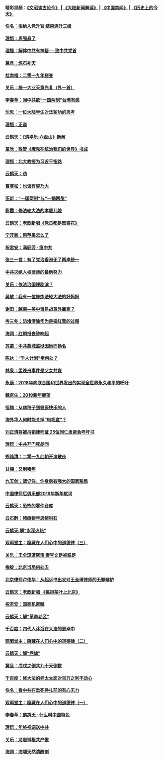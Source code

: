 #### 精彩视频：[《文昭谈古论今》](https://github.com/gfw-breaker/wenzhao/blob/master/README.md?t=01101230) | [《大陆新闻解读》](https://github.com/gfw-breaker/ntdtv-comedy/blob/master/README.md?t=01101230) | [《中国禁闻》](https://github.com/gfw-breaker/ntdtv-news/blob/master/README.md?t=01101230) | [《历史上的今天》](https://github.com/gfw-breaker/today-in-history/blob/master/README.md?t=01101230) 

#### [佚名：拒绝入党升官  结果连升三级](../pages/nsc993/n10965069.md?t=01101230) 

#### [理悟：周强悬了](../pages/nsc993/n10965044.md?t=01101230) 

#### [理悟：解体中共有神帮──致中共党首](../pages/nsc993/n10963824.md?t=01101230) 

#### [冀旦：炼石补天](../pages/nsc993/n10963818.md?t=01101230) 

#### [桂南福：二零一九年猪变](../pages/nsc993/n10963774.md?t=01101230) 

#### [关乐：统一大业天意光复（外一首）](../pages/nsc993/n10963765.md?t=01101230) 

#### [李春草：闻中共欲“一国两制”台湾有感](../pages/nsc993/n10963761.md?t=01101230) 

#### [沈思：一位大陆学生对法轮功的思考](../pages/nsc993/n10960706.md?t=01101230) 

#### [理悟：正道](../pages/nsc993/n10960529.md?t=01101230) 

#### [云鹤天：《清平乐‧六盘山》新解](../pages/nsc993/n10959258.md?t=01101230) 

#### [童欣：敬赞《魔鬼在统治我们的世界》书成](../pages/nsc993/n10959244.md?t=01101230) 

#### [理悟：北大教授为习近平指路](../pages/nsc993/n10959234.md?t=01101230) 

#### [云鹤天：劝](../pages/nsc993/n10959226.md?t=01101230) 

#### [曹寒松：也谈有容乃大](../pages/nsc993/n10959191.md?t=01101230) 

#### [伍新：“一国两制”与“一锅两彘”](../pages/nsc993/n10958297.md?t=01101230) 

#### [彩霞：修法轮大法的孝顺儿媳](../pages/nsc993/n10958333.md?t=01101230) 

#### [云鹤天：老歌新唱《党员都是罂粟花》](../pages/nsc993/n10958225.md?t=01101230) 

#### [宁开新：用苹果怎么了](../pages/nsc993/n10955962.md?t=01101230) 

#### [祝君安：满庭芳 · 瘟中共](../pages/nsc993/n10955949.md?t=01101230) 

#### [张三一言：有了党治香港无了两岸统一](../pages/nsc993/n10955943.md?t=01101230) 

#### [中共灭绝人权律师的最新努力](../pages/nsc993/n10954725.md?t=01101230) 

#### [关乐：依法治国裸剧演？](../pages/nsc993/n10952420.md?t=01101230) 

#### [吴敏：我有一位修炼法轮大法的好妈妈](../pages/nsc993/n10952484.md?t=01101230) 

#### [谢田：越南—美中贸易战意外赢家？](../pages/nsc993/n10940351.md?t=01101230) 

#### [岑三冬：防堵清除华为是捣红营的过程](../pages/nsc993/n10952342.md?t=01101230) 

#### [海网：红朝报丧钟响起](../pages/nsc993/n10951480.md?t=01101230) 

#### [苏蒙：中共燕城监狱因她而扬名](../pages/nsc993/n10951476.md?t=01101230) 

#### [陈达：“千人计划”牵何处？](../pages/nsc993/n10951466.md?t=01101230) 

#### [林泉：孟晚舟事件是父女共谋](../pages/nsc993/n10947780.md?t=01101230) 

#### [永康：2018年向联合国和世界发出的实现全世界永久和平的呼吁](../pages/nsc993/n10947756.md?t=01101230) 

#### [魏京生：2019新年展望](../pages/nsc993/n10947691.md?t=01101230) 

#### [恒梅：从病秧子到健康快乐的人](../pages/nsc993/n10947469.md?t=01101230) 

#### [海外华人何时能关掉“电视盒”？](../pages/nsc993/n10945406.md?t=01101230) 

#### [刘正清将被吊销律师证 25位同仁发紧急呼吁书](../pages/nsc993/n10944361.md?t=01101230) 

#### [理悟：中共开门死胡同](../pages/nsc993/n10944908.md?t=01101230) 

#### [郑纯清：二零一九红朝开演散伙](../pages/nsc993/n10944905.md?t=01101230) 

#### [甘楠：又到猪年](../pages/nsc993/n10944903.md?t=01101230) 

#### [九天剑：请记住，你身后有强大的国家税局](../pages/nsc993/n10944885.md?t=01101230) 

#### [中国律师后俱乐部2019年新年献词](../pages/nsc993/n10944348.md?t=01101230) 

#### [云鹤天：恐怖的零件仓库](../pages/nsc993/n10942847.md?t=01101230) 

#### [云石黔：猪瘟猪年思猪叫石](../pages/nsc993/n10943180.md?t=01101230) 

#### [云鹤天:解“水深火热”](../pages/nsc993/n10942828.md?t=01101230) 

#### [观雨堂主：隐藏在人们心中的道德律（三）](../pages/nsc993/n10941445.md?t=01101230) 

#### [关乐：王全璋遭密审 妻李文足被稳足](../pages/nsc993/n10941420.md?t=01101230) 

#### [梅绽：北京当局何处去](../pages/nsc993/n10941407.md?t=01101230) 

#### [北京律师卢伟华：从起诉书出发对王全璋律师的无罪辩护](../pages/nsc993/n10939303.md?t=01101230) 

#### [云鹤天：老歌新唱 《挑担茶叶上北京》](../pages/nsc993/n10937870.md?t=01101230) 

#### [祝君安：国家机密赋](../pages/nsc993/n10937863.md?t=01101230) 

#### [云鹤天：解“革命老区”](../pages/nsc993/n10937858.md?t=01101230) 

#### [千百度：四代人沐浴在大法的恩泽中](../pages/nsc993/n10937630.md?t=01101230) 

#### [观雨堂主：隐藏在人们心中的道德律（二）](../pages/nsc993/n10937219.md?t=01101230) 

#### [云鹤天：解“党旗”](../pages/nsc993/n10937211.md?t=01101230) 

#### [冀旦：戊戌之倒共九十天倒数](../pages/nsc993/n10937168.md?t=01101230) 

#### [千百度：修大法的老太太面对百万之利不动心](../pages/nsc993/n10934913.md?t=01101230) 

#### [佚名：看中共在垂死挣扎前的有心无力](../pages/nsc993/n10934707.md?t=01101230) 

#### [观雨堂主：隐藏在人们心中的道德律（一）](../pages/nsc993/n10934699.md?t=01101230) 

#### [李春草：鹧鸪天 ‧ 什么叫中国特色](../pages/nsc993/n10934694.md?t=01101230) 

#### [理悟：年终祝词送中共](../pages/nsc993/n10933269.md?t=01101230) 

#### [关乐：龙岩祸根共产恨](../pages/nsc993/n10933253.md?t=01101230) 

#### [海网：海啸天然清醒剂](../pages/nsc993/n10933251.md?t=01101230) 

